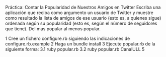 Práctica: Contar la Popularidad de Nuestros Amigos en Twitter
Escriba una aplicación que reciba como argumento un usuario de Twitter y muestre como resultado la lista de amigos de ese usuario (esto es, a quienes sigue) ordenada según su popularidad (esto es, según el número de seguidores que tiene). Del mas popular al menos popular. 

1 Cree un fichero configure.rb siguiendo las indicaciones de configure.rb.example
2 Haga un bundle install
3 Ejecute popular.rb de la siguiente forma:
	3.1 ruby popular.rb 
	3.2 ruby popular.rb CanalULL 5
